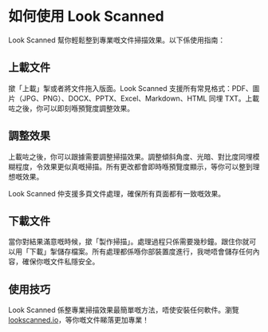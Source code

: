 # 如何使用 Look Scanned

Look Scanned 幫你輕鬆整到專業嘅文件掃描效果。以下係使用指南：

## 上載文件

撳「上載」掣或者將文件拖入版面。Look Scanned 支援所有常見格式：PDF、圖片（JPG、PNG）、DOCX、PPTX、Excel、Markdown、HTML 同埋 TXT。上載咗之後，你可以即刻喺預覽度調整效果。

## 調整效果

上載咗之後，你可以跟據需要調整掃描效果。調整傾斜角度、光暗、對比度同埋模糊程度，令效果更似真嘅掃描。所有更改都會即時喺預覽度顯示，等你可以整到理想嘅效果。

Look Scanned 仲支援多頁文件處理，確保所有頁面都有一致嘅效果。

## 下載文件

當你對結果滿意嘅時候，撳「製作掃描」。處理過程只係需要幾秒鐘。跟住你就可以用「下載」掣儲存檔案。所有處理都係喺你部裝置度進行，我哋唔會儲存任何內容，確保你嘅文件私隱安全。

## 使用技巧

Look Scanned 係整專業掃描效果最簡單嘅方法，唔使安裝任何軟件。瀏覽 [lookscanned.io](https://lookscanned.io)，等你嘅文件睇落更加專業！
